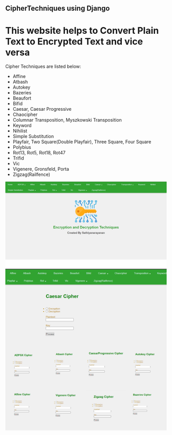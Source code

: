 ## CipherTechniques using Django

# This website helps to Convert Plain Text to Encrypted Text and vice versa

Cipher Techniques are listed below:

- Affine
- Atbash
- Autokey
- Bazeries
- Beaufort
- Bifid
- Caesar, Caesar Progressive
- Chaocipher
- Columnar Transposition, Myszkowski Transposition
- Keyword
- Nihilist
- Simple Substitution
- Playfair, Two Square(Double Playfair), Three Square, Four Square
- Polybius
- Rot13, Rot5, Rot18, Rot47
- Trifid
- Vic
- Vigenere, Gronsfeld, Porta
- Zigzag(Railfence)

![Screenshots](/sources/Mainpage.jpg)
![Screenshots](/sources/cipherpage.jpg)
